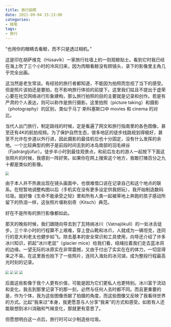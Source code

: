 ```yaml
---
title: 旅行拍照
date: 2021-09-04 15:13:00
categories:
- 随笔
tags:
- 旅行
---
```


“也用你的眼睛去看鲸，而不只是透过相机。”

这是印在胡萨维克（Húsavík）一家旅行社墙上的一则观鲸贴士。看到它时我已经在海上吹了三个小时的冷风归来，因为肉眼看鲸没有顾镜头，录下的影像里主角几乎完全出画。

这当然是老生常谈。有经验的旅行者都知道，不能因为拍照而忽视了当下的感受。但是照片该拍还是要拍，在不影响旅行体验的前提下。这里我们姑且不提出于虚荣心要在社交网络进行形象建构，那么旅行拍照的目的主要就是记录和创作。若是有严肃的个人表达，则可以称作是旅行摄影。这里拍照（picture taking）和摄影（photography）的区别，类似于马丁·斯科塞斯口中 movies 和 cinema 的对比。

当代人出门旅行，制定路线的时候，定是看遍了网文和旅行指南里的各色图像，甚至还有4K的航拍视频。为了保护自然生态，很多地区的徒步线路规划得极好，甚至不允许在步道以外行进，因此摄影的最佳机位也十分固定，没有什么发挥的余地。一个比较典型的例子是前段时间去到的冰岛南部的羽毛峡谷（Fjaðrárgljúfur）。徒步半小时到最佳观景点，和前后左右的游人一起按下下面这张照片的时候，我感到一阵好笑。如果你在网上搜索这个地方，我敢打赌百分之九十都是类似的影像。

<img src="{{site.baseurl}}/assets/images/Fjaðrárgljúfur.jpeg" style="zoom:67%;">

由于本人并不热衷出现在镜头画面中，也很难借口说在记录自己和这个地点的联系。在短暂地调整构图以后（手机实在没有更多设定供我把玩），我开始制造数码垃圾。就好像《生命不能承受之轻》里和所有人类一起被草地上奔跑的孩子感动所留下的热泪一样，这张照片堪称刻奇（Kitsch）典范。

好在不是所有的旅行影像都如此。

那天的晚些时候，我们跟随向导去到了瓦特纳冰川（Vatnajökull）的一处冰舌徒步。三个半小时的行程算不上艰难，穿上登山靴和冰爪，人就成为一辆坦克，连同行的意大利老太也健步如飞。除去基本的安全常识和工具使用，向导还介绍了许多冰川知识，抓起“冰川老鼠”（glacier mice）给我们看，结绳拉着我们走去蓝冰洞的边缘。一望无际的冰原实在非常震撼，又由于付出了实实在在的体力，一切显得来之不易。在这里我也拍下了一些照片，连同入海处的冰河湖，成为整段行程最高光时刻的记录。

<img src="{{site.baseurl}}/assets/images/Glacier-3.jpeg" style="zoom:67%;">

<img src="{{site.baseurl}}/assets/images/Glacier-1.jpeg" style="zoom:67%;">

<img src="{{site.baseurl}}/assets/images/Glacier-2.jpeg" style="zoom:67%;">

<img src="{{site.baseurl}}/assets/images/Jökulsárlón.jpeg" style="zoom:67%;">

后面这些影像于我个人更有价值，可能是因为它们更私人也更特别。冰川富于流动和变化，我去到那里记录下的那一刻，必然与任何人去时都不同。而且更重要的是，作为个体，我为这些图像贡献了拍摄的角度，而这些图像又反映了我看待世界的方式。比起“我来过”本身，我更愿意与人分享“我来”的方式和感受。如若有人还能联想到冰川消融和气候变化，那就更有意思了。

但愿想明白这一点后，旅行时可以少制造些垃圾。